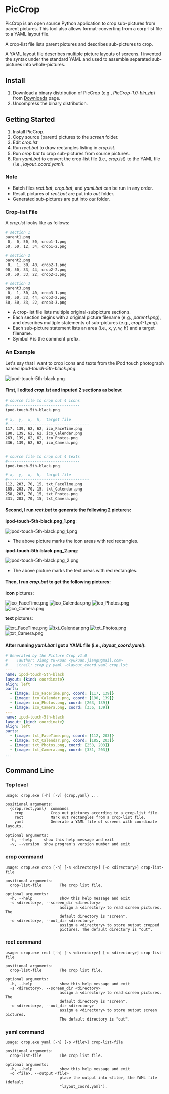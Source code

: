 # PicCrop #

PicCrop is an open source Python application to crop sub-pictures from parent
pictures. This tool also allows format-converting from a corp-list file to a
YAML layout file.

A crop-list file lists parent pictures and describes sub-pictures to crop.

A YAML layout file describes multiple picture layouts of screens. I invented
the syntax under the standard YAML and used to assemble separated sub- pictures
into whole-pictures.


## Install ##

1. Download a binary distribution of PicCrop (e.g., *PicCrop-1.0-bin.zip*)
   from [Downloads](https://bitbucket.org/YorkJong/pypiccrop/downloads) page.
2. Uncompress the binary distribution.


## Getting Started ##

1. Install PicCrop.
2. Copy source (parent) pictures to the *screen* folder.
3. Edit *crop.lst*
4. Run *rect.bat* to draw rectangles listing in *crop.lst*.
5. Run *crop.bat* to crop sub-pictures from source pictures.
6. Run *yaml.bat* to convert the crop-list file (i.e., *crop.lst*) to the
   YAML file (i.e., *layout_coord.yaml*).

### Note ###
* Batch files *rect.bat*, *crop.bat*, and *yaml.bat* can be run in any order.
* Result pictures of *rect.bat* are put into *out* folder.
* Generated sub-pictures are put into *out* folder.

### Crop-list File ###
A *crop.lst* looks like as follows:
```sh
# section 1
parent1.png
 0,  0, 50, 50, crop1-1.png
50, 50, 12, 34, crop1-2.png

# section 2
parent2.png
 0,  1, 30, 40, crop2-1.png
90, 50, 33, 44, crop2-2.png
50, 50, 33, 22, crop2-3.png

# section 3
parent3.png
 0,  1, 30, 40, crop3-1.png
90, 50, 33, 44, crop3-2.png
50, 50, 33, 22, crop3-3.png
```
* A crop-list file lists multiple original-subpicture sections.
* Each section begins with a original picture filename (e.g., *parent1.png*),
  and describes multiple statements of sub-pictures (e.g., *crop1-1.png*).
* Each sub-picture statement lists an area (i.e., x, y, w, h) and a target
  filename.
* Symbol `#` is the comment prefix.

### An Example ###
Let's say that I want to crop icons and texts from the iPod touch photograph
named *ipod-touch-5th-black.png*:

![ipod-touch-5th-black.png](
https://bitbucket.org/repo/M4KGbj/images/129087335-ipod-touch-5th-black.png)

#### First, I edited *crop.lst* and inputed 2 sections as below:
```sh
# source file to crop out 4 icons
#--------------------------------
ipod-touch-5th-black.png

# x,  y,  w,  h,  target file
#------------------------------------
117, 139, 62, 62, ico_FaceTime.png
190, 139, 62, 62, ico_Calendar.png
263, 139, 62, 62, ico_Photos.png
336, 139, 62, 62, ico_Camera.png


# source file to crop out 4 texts
#--------------------------------
ipod-touch-5th-black.png

# x,  y,  w,  h,  target file
#------------------------------------
112, 203, 70, 15, txt_FaceTime.png
185, 203, 70, 15, txt_Calendar.png
258, 203, 70, 15, txt_Photos.png
331, 203, 70, 15, txt_Camera.png
```

#### Second, I run *rect.bat* to generate the following 2 pictures:

**ipod-touch-5th-black.png_1.png**:

![ipod-touch-5th-black.png_1.png](
https://bitbucket.org/repo/M4KGbj/images/3633704517-ipod-touch-5th-black.png_1.png)

* The above picture marks the icon areas with red rectangles.

**ipod-touch-5th-black.png_2.png**:

![ipod-touch-5th-black.png_2.png](
https://bitbucket.org/repo/M4KGbj/images/3036161955-ipod-touch-5th-black.png_2.png)

* The above picture marks the text areas with red rectangles.

#### Then, I run *crop.bat* to get the following pictures:

**icon** pictures:

![ico_FaceTime.png](
https://bitbucket.org/repo/M4KGbj/images/1888294300-ico_FaceTime.png)
![ico_Calendar.png](
https://bitbucket.org/repo/M4KGbj/images/3171734867-ico_Calendar.png)
![ico_Photos.png](
https://bitbucket.org/repo/M4KGbj/images/2511831279-ico_Photos.png)
![ico_Camera.png](
https://bitbucket.org/repo/M4KGbj/images/1594669115-ico_Camera.png)

**text** pictures:

![txt_FaceTime.png](
https://bitbucket.org/repo/M4KGbj/images/723732507-txt_FaceTime.png)
![txt_Calendar.png](
https://bitbucket.org/repo/M4KGbj/images/192556331-txt_Calendar.png)
![txt_Photos.png](
https://bitbucket.org/repo/M4KGbj/images/1257264801-txt_Photos.png)
![txt_Camera.png](
https://bitbucket.org/repo/M4KGbj/images/3259762654-txt_Camera.png)

#### After running *yaml.bat* I got a YAML file (i.e., *layout_coord.yaml*):
```yaml
# Generated by the Picture Crop v1.0
#    !author: Jiang Yu-Kuan <yukuan.jiang@gmail.com>
#    !trail: crop.py yaml -olayout_coord.yaml crop.lst
---
name: ipod-touch-5th-black
layout: {kind: coordinate}
align: left
parts:
  - {image: ico_FaceTime.png, coord: [117, 139]}
  - {image: ico_Calendar.png, coord: [190, 139]}
  - {image: ico_Photos.png, coord: [263, 139]}
  - {image: ico_Camera.png, coord: [336, 139]}
---
name: ipod-touch-5th-black
layout: {kind: coordinate}
align: left
parts:
  - {image: txt_FaceTime.png, coord: [112, 203]}
  - {image: txt_Calendar.png, coord: [185, 203]}
  - {image: txt_Photos.png, coord: [258, 203]}
  - {image: txt_Camera.png, coord: [331, 203]}
...
```

## Command Line ##
### Top level ###
```
usage: crop.exe [-h] [-v] {crop,yaml} ...

positional arguments:
  {crop,rect,yaml}  commands
    crop            Crop out pictures according to a crop-list file.
    rect            Mark out rectangles from a crop-list file.
    yaml            Generate a YAML file of screens with coordinate layouts.

optional arguments:
  -h, --help     show this help message and exit
  -v, --version  show program's version number and exit
```

### crop command ###
```
usage: crop.exe crop [-h] [-s <directory>] [-o <directory>] crop-list-file

positional arguments:
  crop-list-file        The crop list file.

optional arguments:
  -h, --help            show this help message and exit
  -s <directory>, --screen_dir <directory>
                        assign a <directory> to read screen pictures. The
                        default directory is "screen".
  -o <directory>, --out_dir <directory>
                        assign a <directory> to store output cropped
                        pictures. The default directory is "out".
```

### rect command ###
```
usage: crop.exe rect [-h] [-s <directory>] [-o <directory>] crop-list-file

positional arguments:
  crop-list-file        The crop list file.

optional arguments:
  -h, --help            show this help message and exit
  -s <directory>, --screen_dir <directory>
                        assign a <directory> to read screen pictures. The
                        default directory is "screen".
  -o <directory>, --out_dir <directory>
                        assign a <directory> to store output screen pictures.
                        The default directory is "out".
```

### yaml command ###
```
usage: crop.exe yaml [-h] [-o <file>] crop-list-file

positional arguments:
  crop-list-file        The crop list file.

optional arguments:
  -h, --help            show this help message and exit
  -o <file>, --output <file>
                        place the output into <file>, the YAML file (default
                        "layout_coord.yaml").
```
